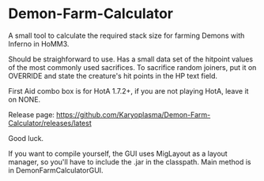 # Demon-Farm-Calculator
A small tool to calculate the required stack size for farming Demons with Inferno in HoMM3.

Should be straighforward to use. Has a small data set of the hitpoint values of the most commonly used sacrifices. To sacrifice random joiners, put it on OVERRIDE and state the creature's hit points in the HP text field. 

First Aid combo box is for HotA 1.7.2+, if you are not playing HotA, leave it on NONE.

Release page: https://github.com/Karyoplasma/Demon-Farm-Calculator/releases/latest

Good luck.

If you want to compile yourself, the GUI uses MigLayout as a layout manager, so you'll have to include the .jar in the classpath. Main method is in DemonFarmCalculatorGUI.
